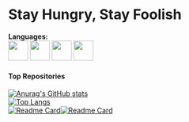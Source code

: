 # Stay Hungry, Stay Foolish
**Languages:**  
<code><img height="40" src="https://www.lwhttpd.org/icons/cpp.png"></code>
<code><img height="40" src="https://www.lwhttpd.org/icons/java.png"></code>
<code><img height="40" src="https://www.lwhttpd.org/icons/python.png"></code>
<code><img height="40" src="https://www.lwhttpd.org/icons/linux.png"></code>

#### Top Repositories
[![Anurag's GitHub stats](https://github-readme-stats.vercel.app/api?username=YukPingFong&count_private=true&show_icons=true)](https://github.com/YukPingFong/lwhttpd)  
[![Top Langs](https://github-readme-stats.vercel.app/api/top-langs/?username=YukPingFong&layout=compact)](https://github.com/YukPingFong/lwhttpd)  
[![Readme Card](https://github-readme-stats.vercel.app/api/pin/?username=YukPingFong&repo=lwhttpd)](https://github.com/YukPingFong/lwhttpd)[![Readme Card](https://github-readme-stats.vercel.app/api/pin/?username=YukPingFong&repo=log4cpp)](https://github.com/YukPingFong/log4cpp)  
